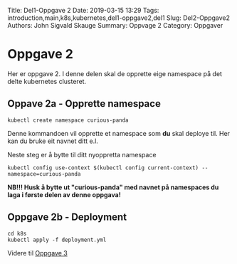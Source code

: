 Title: Del1-Oppgave 2
Date: 2019-03-15 13:29
Tags: introduction,main,k8s,kubernetes,del1-oppgave2,del1
Slug: Del2-Oppgave2
Authors: John Sigvald Skauge
Summary: Oppvage 2
Category: Oppgaver

# Oppgave 2

Her er oppgave 2. I denne delen skal de opprette eige namespace på det delte kubernetes clusteret.

## Oppave 2a - Opprette namespace

```
kubectl create namespace curious-panda
```
Denne kommandoen vil opprette et namespace som **du** skal deploye til. Her kan du bruke eit navnet ditt e.l.

Neste steg er å bytte til ditt nyoppretta namespace

```
kubectl config use-context $(kubectl config current-context) --namespace=curious-panda
```

**NB!!! Husk å bytte ut "curious-panda" med navnet på namespaces du laga i første delen av denne oppgava!**


## Oppgave 2b - Deployment

```
cd k8s
kubectl apply -f deployment.yml
```

Videre til [Oppgave 3]({filename}/part1/task3.md)